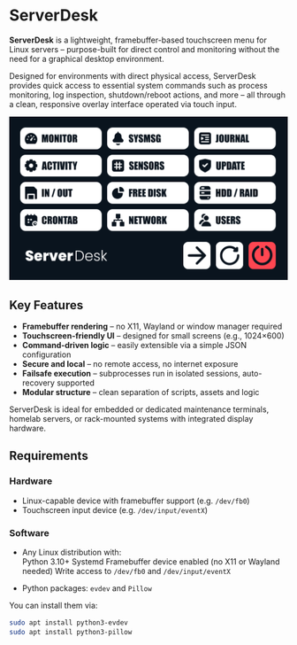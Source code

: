 # ServerDesk

**ServerDesk** is a lightweight, framebuffer-based touchscreen menu for Linux servers – purpose-built for direct control and monitoring without the need for a graphical desktop environment.

Designed for environments with direct physical access, ServerDesk provides quick access to essential system commands such as process monitoring, log inspection, shutdown/reboot actions, and more – all through a clean, responsive overlay interface operated via touch input.

![Overlay](./assets/menu.png)

## Key Features

- **Framebuffer rendering** – no X11, Wayland or window manager required
- **Touchscreen-friendly UI** – designed for small screens (e.g., 1024×600)
- **Command-driven logic** – easily extensible via a simple JSON configuration
- **Secure and local** – no remote access, no internet exposure
- **Failsafe execution** – subprocesses run in isolated sessions, auto-recovery supported
- **Modular structure** – clean separation of scripts, assets and logic

ServerDesk is ideal for embedded or dedicated maintenance terminals, homelab servers, or rack-mounted systems with integrated display hardware.

## Requirements

### Hardware

- Linux-capable device with framebuffer support (e.g. `/dev/fb0`)
- Touchscreen input device (e.g. `/dev/input/eventX`)

### Software

- Any Linux distribution with:  
  Python 3.10+
  Systemd
  Framebuffer device enabled (no X11 or Wayland needed)
  Write access to `/dev/fb0` and `/dev/input/eventX`

- Python packages: `evdev` and `Pillow`

You can install them via:

```bash
sudo apt install python3-evdev
sudo apt install python3-pillow
```